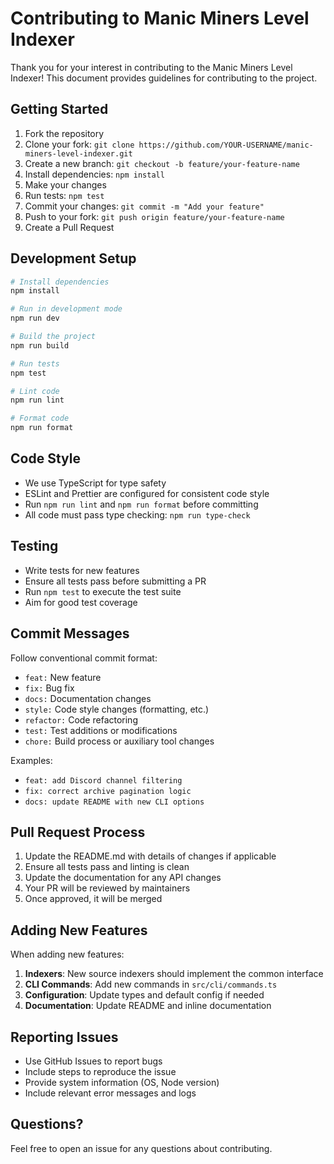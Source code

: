 # Contributing to Manic Miners Level Indexer

Thank you for your interest in contributing to the Manic Miners Level Indexer! This document provides guidelines for contributing to the project.

## Getting Started

1. Fork the repository
2. Clone your fork: `git clone https://github.com/YOUR-USERNAME/manic-miners-level-indexer.git`
3. Create a new branch: `git checkout -b feature/your-feature-name`
4. Install dependencies: `npm install`
5. Make your changes
6. Run tests: `npm test`
7. Commit your changes: `git commit -m "Add your feature"`
8. Push to your fork: `git push origin feature/your-feature-name`
9. Create a Pull Request

## Development Setup

```bash
# Install dependencies
npm install

# Run in development mode
npm run dev

# Build the project
npm run build

# Run tests
npm test

# Lint code
npm run lint

# Format code
npm run format
```

## Code Style

- We use TypeScript for type safety
- ESLint and Prettier are configured for consistent code style
- Run `npm run lint` and `npm run format` before committing
- All code must pass type checking: `npm run type-check`

## Testing

- Write tests for new features
- Ensure all tests pass before submitting a PR
- Run `npm test` to execute the test suite
- Aim for good test coverage

## Commit Messages

Follow conventional commit format:

- `feat:` New feature
- `fix:` Bug fix
- `docs:` Documentation changes
- `style:` Code style changes (formatting, etc.)
- `refactor:` Code refactoring
- `test:` Test additions or modifications
- `chore:` Build process or auxiliary tool changes

Examples:
- `feat: add Discord channel filtering`
- `fix: correct archive pagination logic`
- `docs: update README with new CLI options`

## Pull Request Process

1. Update the README.md with details of changes if applicable
2. Ensure all tests pass and linting is clean
3. Update the documentation for any API changes
4. Your PR will be reviewed by maintainers
5. Once approved, it will be merged

## Adding New Features

When adding new features:

1. **Indexers**: New source indexers should implement the common interface
2. **CLI Commands**: Add new commands in `src/cli/commands.ts`
3. **Configuration**: Update types and default config if needed
4. **Documentation**: Update README and inline documentation

## Reporting Issues

- Use GitHub Issues to report bugs
- Include steps to reproduce the issue
- Provide system information (OS, Node version)
- Include relevant error messages and logs

## Questions?

Feel free to open an issue for any questions about contributing.